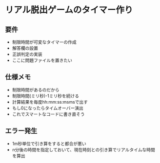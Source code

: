# リアル脱出ゲームのタイマー作り

## 要件　
- 制限時間が可変なタイマーの作成
- 解答欄の設置
- 正誤判定の実装
- ここに問題ファイルを置きたい

## 仕様メモ
- 制限時間があるのだから
- 制限時間(ミリ秒)-1ミリ秒を続ける
- 計算結果を毎度hh:mm:ss:msmsで出す
- もし0になったらタイムオーバー演出
- これでスマートなコードに書き直そう

## エラー発生
- 1m秒単位で引き算をすると都合が悪い
- n分後の時間を指定しておいて、現在時刻との引き算でリアルタイムな時間を算出